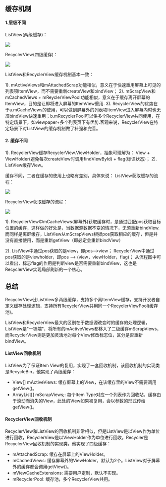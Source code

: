 ## 缓存机制

#### 1.层级不同

ListView(两级缓存)：

![](/assets/listview_cache.png)

RecyclerView(四级缓存)：

![](/assets/recycleview_cache.jpg)

ListView和RecyclerView缓存机制基本一致：

1). mActiveViews和mAttachedScrap功能相似，意义在于快速重用屏幕上可见的列表项ItemView，而不需要重新createView和bindView；
2). mScrapView和mCachedViews + mReyclerViewPool功能相似，意义在于缓存离开屏幕的ItemView，目的是让即将进入屏幕的ItemView重用.
3). RecyclerView的优势在于a.mCacheViews的使用，可以做到屏幕外的列表项ItemView进入屏幕内时也无须bindView快速重用；b.mRecyclerPool可以供多个RecyclerView共同使用，在特定场景下，如viewpaper+多个列表页下有优势.客观来说，RecyclerView在特定场景下对ListView的缓存机制做了补强和完善。

#### 2. 缓存不同

1). RecyclerView缓存RecyclerView.ViewHolder，抽象可理解为：
View + ViewHolder(避免每次createView时调用findViewById) + flag(标识状态)；
2). ListView缓存View。

缓存不同，二者在缓存的使用上也略有差别，具体来说：
ListView获取缓存的流程：

![](/assets/listview_get_cache.png)

RecyclerView获取缓存的流程：

![](/assets/recycleview_get_cache.png)

1). RecyclerView中mCacheViews(屏幕外)获取缓存时，是通过匹配pos获取目标位置的缓存，这样做的好处是，当数据源数据不变的情况下，无须重新bindView.而同样是离屏缓存，ListView从mScrapViews根据pos获取相应的缓存，但是并没有直接使用，而是重新getView（即必定会重新bindView）

2). ListView中通过pos获取的是view，即pos-->view；
RecyclerView中通过pos获取的是viewholder，即pos --> (view，viewHolder，flag)；
从流程图中可以看出，标志flag的作用是判断view是否需要重新bindView，这也是RecyclerView实现局部刷新的一个核心。

## 总结

RecyclerView比ListView多两级缓存，支持多个离ItemView缓存，支持开发者自定义缓存处理逻辑，支持所有RecyclerView共用同一个RecyclerViewPool(缓存池)。

ListView和RecyclerView最大的区别在于数据源改变时的缓存的处理逻辑，ListView是"一锅端"，将所有的mActiveViews都移入了二级缓存mScrapViews，而RecyclerView则是更加灵活地对每个View修改标志位，区分是否重新bindView。

#### ListView回收机制

ListView为了保证Item View的复用，实现了一套回收机制，该回收机制的实现类是RecycleBin，他实现了两级缓存：

- View[] mActiveViews: 缓存屏幕上的View，在该缓存里的View不需要调用getView()。
- ArrayList<View>[] mScrapViews;: 每个Item Type对应一个列表作为回收站，缓存由于滚动而消失的View，此处的View如果被复用，会以参数的形式传给getView()。

#### RecyclerView回收机制

RecyclerView和ListView的回收机制非常相似，但是ListView是以View作为单位进行回收，RecyclerView是以ViewHolder作为单位进行回收。Recycler是RecyclerView回收机制的实现类，他实现了四级缓存：

- mAttachedScrap: 缓存在屏幕上的ViewHolder。
- mCachedViews: 缓存屏幕外的ViewHolder，默认为2个。ListView对于屏幕外的缓存都会调用getView()。
- mViewCacheExtensions: 需要用户定制，默认不实现。
- mRecyclerPool: 缓存池，多个RecyclerView共用。

